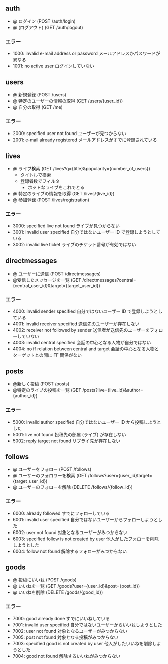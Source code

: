 ## auth

- @ ログイン      (POST /auth/login)
- @ (ログアウト)  (GET /auth/logout)

### エラー

- 1000: invalid e-mail address or password
  メールアドレスかパスワードが異なる
- 1001: no active user
  ログインしていない

## users

- @ 新規登録 (POST /users)
- @ 特定のユーザーの情報の取得 (GET /users/{user_id})
- @ 自分の取得 (GET /me)

### エラー

- 2000: specified user not found
  ユーザーが見つからない
- 2001: e-mail already registered
  メールアドレスがすでに登録されている

## lives

- @ ライブ検索 (GET /lives?q={title}&popularity={number_of_users})
  - タイトルで検索
  - 登録者数でフィルタ
    - ホットなライブをこれでとる
- @ 特定のライブの情報を取得 (GET /lives/{live_id})
- @ 参加登録 (POST /lives/registration)

### エラー

- 3000: specified live not found
  ライブが見つからない
- 3001: invalid user specified
  自分ではないユーザー ID で登録しようとしている
- 3002: invalid live ticket
  ライブのチケット番号が有効ではない

## directmessages

- @ ユーザーに送信 (POST /directmessages)
- @受信したメッセージを一覧 (GET /directmessages?central={central_user_id}&target={target_user_id})

### エラー
- 4000: invalid sender specified
  自分ではないユーザー ID で登録しようとしている
- 4001: invalid receiver specified
  送信先のユーザーが存在しない
- 4002: receiver not followed by sender
  送信者が送信先のユーザーをフォローしていない
- 4003: invalid central specified
  会話の中心となる人物が自分ではない
- 4004: no ff relation between central and target
  会話の中心となる人物とターゲットとの間に FF 関係がない

## posts

- @新しく投稿 (POST /posts)
- @特定のライブの投稿を一覧 (GET /posts?live={live_id}&author={author_id})

### エラー

- 5000: invalid author specified
  自分ではないユーザー ID から投稿しようとした
- 5001: live not found
  投稿先の部屋 (ライブ) が存在しない
- 5002: reply target not found
  リプライ先が存在しない

## follows

- @ ユーザーをフォロー (POST /follows)
- @ ユーザーのフォロワーを検索 (GET /follows?user={user_id}target={target_user_id})
- @ ユーザーのフォローを解除 (DELETE /follows/{follow_id})

### エラー

- 6000: already followed
  すでにフォローしている
- 6001: invalid user specified
  自分ではないユーザーからフォローしようとした
- 6002: user not found
  対象となるユーザーがみつからない
- 6003: specified follow is not created by user
  他人がしたフォローを削除しようとした
- 6004: follow not found
  解除するフォローがみつからない

## goods

- @ 投稿にいいね (POST /goods)
- @ いいねを一覧 (GET /goods?user={user_id}&post={post_id})
- @ いいねを削除 (DELETE /goods/{good_id})

### エラー

- 7000: good already done
  すでにいいねしている
- 7001: invalid user specified
  自分ではないユーザーからいいねしようとした
- 7002: user not found
  対象となるユーザーがみつからない
- 7005: post not found
  対象となる投稿がみつからない
- 7003: specified good is not created by user
  他人がしたいいねを削除しようとした
- 7004: good not found
  解除するいいねがみつからない
